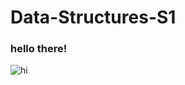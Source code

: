 # Data-Structures-S1

### hello there!

![hi](https://static.wikia.nocookie.net/silly-cat/images/3/35/CuhBG.png/revision/latest/scale-to-width-down/350?cb=20231025181331&format=original)
